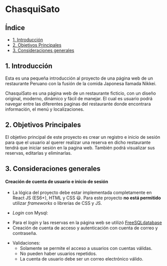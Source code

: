 # ChasquiSato


## Índice

* [1. Introducción](#1-introducción)
* [2. Objetivos Principales](#2-objetivos-principales)
* [3. Consideraciones generales](#3-consideraciones-generales)

## 1. Introducción

Esta es una pequeña introducción al proyecto de una página web de un restaurante Peruano con la fusión de la comida Japonesa llamada Nikkei.

ChasquiSato es una página web de un restaurante ficticio, con un diseño original, moderno, dinámico y fácil de manejar. El cual es usuario podrá navegar entre las diferentes paginas del restaurante donde encontrara información, el menú y localizaciones. 

## 2. Objetivos Principales

El objetivo principal de este proyecto es crear un registro e inicio de sesión para que el usuario al querer realizar una reserva en dicho restaurante tendrá que iniciar sesión en la pagina web. También podrá visualizar sus reservas, editarlas y eliminarlas.

## 3. Consideraciones generales

#### Creación de cuenta de usuario e inicio de sesión

* La lógica del proyecto debe estar implementada completamente en React JS
  (ES6+), HTML y CSS :smiley:. Para este proyecto **no está permitido** utilizar
  _frameworks_ o librerías de CSS y JS.

* _Login_ con Mysql:
 - Para el _login_ y las reservas en la página web se utilizó [FreeSQLdatabase](https://www.freesqldatabase.com/)
 - Creación de cuenta de acceso y autenticación con cuenta de correo y
    contraseña.
* Validaciones:
  - Solamente se permite el acceso a usuarios con cuentas válidas.
  - No pueden haber usuarios repetidos.
  - La cuenta de usuario debe ser un correo electrónico válido.
